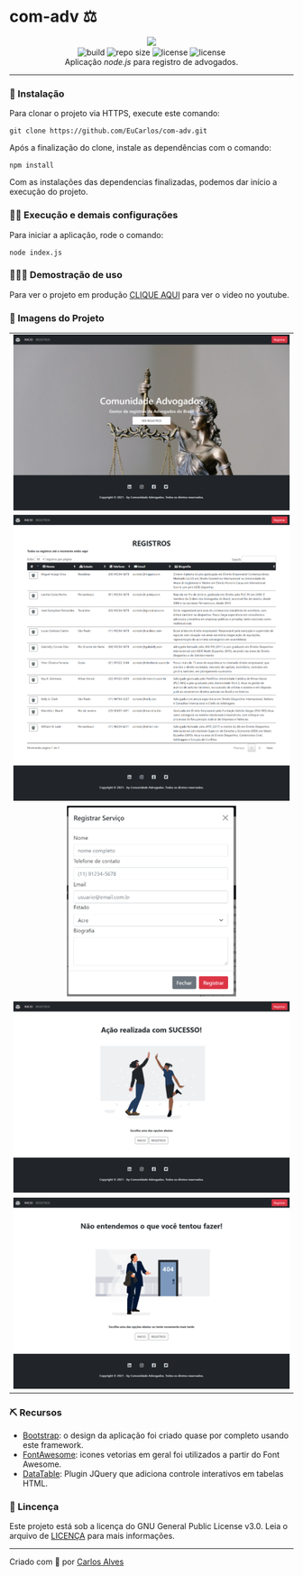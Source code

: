 # com-adv ⚖️

<p align="center">
<img src="https://i2.wp.com/trabalhosujo.com.br/wp//wp-content/uploads/2009/06/mikejackso.gif?resize=500%2C522&ssl=1" width="200px"><br>
<img alt="build" src="https://img.shields.io/appveyor/build/eucarlos/com-adv">
<img alt="repo size" src="https://img.shields.io/github/repo-size/eucarlos/com-adv?color=yellow">
<img alt="license" src="https://img.shields.io/github/license/eucarlos/com-adv">
<img alt="license" src="https://img.shields.io/github/checks-status/eucarlos/com-adv/master"><br>
Aplicação <i>node.js</i> para registro de advogados.
</p>
<hr>

### 🔧 Instalação

Para clonar o projeto via HTTPS, execute este comando:

    git clone https://github.com/EuCarlos/com-adv.git

Após a finalização do clone, instale as dependências com o comando:

    npm install  

Com as instalações das dependencias finalizadas, podemos dar início a execução do projeto.

### 👷🏽 Execução e demais configurações

Para iniciar a aplicação, rode o comando:

    node index.js


### 👨🏽‍💻 Demostração de uso
Para ver o projeto em produção [CLIQUE AQUI](https://youtu.be/gUcVtKsJ1FM) para ver o video no youtube.

### 📸 Imagens do Projeto

<table style="width:100%">
  <tr>
    <td><img src="/PrtSc/Tela_Pagina_Inicial.png" width="500"></td>
  </tr>
   <tr>
    <td><img src="/PrtSc/Tela_Pagina_Registros.png" width="500"></td>
  </tr>
    <tr>
    <td align="center"><img src="/PrtSc/Formulario_Registro.PNG" width="300"></td>
  </tr>
    <tr>
    <td><img src="/PrtSc/Tela_Pagina_Sucesso.png" width="500"></td>
  </tr>
  <tr>
    <td><img src="/PrtSc/Tela_Pagina_Erro.png" width="500"></td>
  </tr>
</table>

### ⛏ Recursos
- [Bootstrap](https://getbootstrap.com/): o design da aplicação foi criado quase por completo usando este framework.
- [FontAwesome](): icones vetorias em geral foi utilizados a partir do Font Awesome.
- [DataTable](https://www.datatables.net/): Plugin JQuery que adiciona controle interativos em tabelas HTML.


### 📜 Lincença
Este projeto está sob a licença do GNU General Public License v3.0. Leia o arquivo de [LICENÇA](https://github.com/EuCarlos/com-adv/blob/main/LICENSE) para mais informações.

<hr>

Criado com 💜 por [Carlos Alves](https://github.com/eucarlos/)
